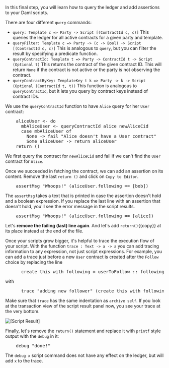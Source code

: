 In this final step, you will learn how to query the ledger and add assertions to your Daml scripts.

There are four different `query` commands:

  * `query: Template c => Party -> Script [(ContractId c, c)]` This queries the ledger for all
    active contracts for a given party and template.
  * `queryFilter: Template c => Party -> (c -> Bool) -> Script [(ContractId c, c)]` This is
    analogous to `query`, but you can filter the result by specifying a predicate function.
  * `queryContractId: Template t => Party -> ContractId t -> Script (Optional t)` This returns the
    contract of the given contract ID. This will return `None` if the contract is not active or the
    party is not observing the contract.
  * `queryContractByKey: TemplateKey t k => Party -> k -> Script (Optional (ContractId t, t))`
    This function is analogous to `queryContractId`, but it lets you query by contract keys instead
    of contract IDs.

We use the `queryContractId` function to have `Alice` query for her `User` contract:

<pre class="file" data-filename="daml/User.daml" data-target="append">
    aliceUser <- do
      mbAliceUser <- queryContractId alice newAliceCid
      case mbAliceUser of
        None -> fail "Alice doesn't have a User contract"
        Some aliceUser -> return aliceUser
    return ()
</pre>

We first query the contract for `newAliceCid` and fail if we can't find the `User` contract for
`Alice`.

Once we succeeded in fetching the contract, we can add an assertion on its content. Remove the last
`return ()` and click on `Copy to Editor`.

<pre class="file" data-filename="daml/User.daml" data-target="append">
    assertMsg "Whoops!" (aliceUser.following == [bob])
</pre>

The `assertMsg` takes a text that is printed in case the assertion doesn't hold and a boolean
expression. If you replace the last line with an assertion that doesn't hold, you'll see the error
message in the script results.

<pre class="file" data-filename="daml/User.daml" data-target="append">
    assertMsg "Whoops!" (aliceUser.following == [alice])
</pre>

Let's **remove the failing (last) line again**. And let's add ```return()```{{copy}} at its place instead at the end of the file.

Once your scripts grow bigger, it's helpful to trace the execution flow of your script. With the
function `trace : Text -> a -> a` you can add tracing information to any expression, not just
script expressions. For example, you can add a trace just before a new `User` contract is created
after the `Follow` choice by replacing the line

<pre>
      create this with following = userToFollow :: following
</pre>

with

<pre class="file" data-target="clipboard">
      trace "adding new follower" (create this with following = userToFollow :: following)
</pre>

Make sure that `trace` has the same indentation as `archive self`. If you look at the transaction
view of the script result panel now, you see your trace at the very bottom.

![[Script Result]](/daml/scenarios/scripts/assets/script-result-traces.png)

Finally, let's remove the `return()` statement and replace it with `printf` style output with the `debug` in it:

<pre class="file" data-filename="daml/User.daml" data-target="append">
    debug "done!"
</pre>

The `debug x` script command does not have any effect on the ledger, but will add `x` to the trace.
